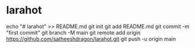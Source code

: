 # larahot

echo "# larahot" >> README.md
git init
git add README.md
git commit -m "first commit"
git branch -M main
git remote add origin https://github.com/satheeshdragon/larahot.git
git push -u origin main
